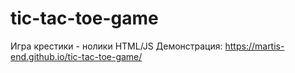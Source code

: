 # tic-tac-toe-game
Игра крестики - нолики HTML/JS
Демонстрация: https://martis-end.github.io/tic-tac-toe-game/
